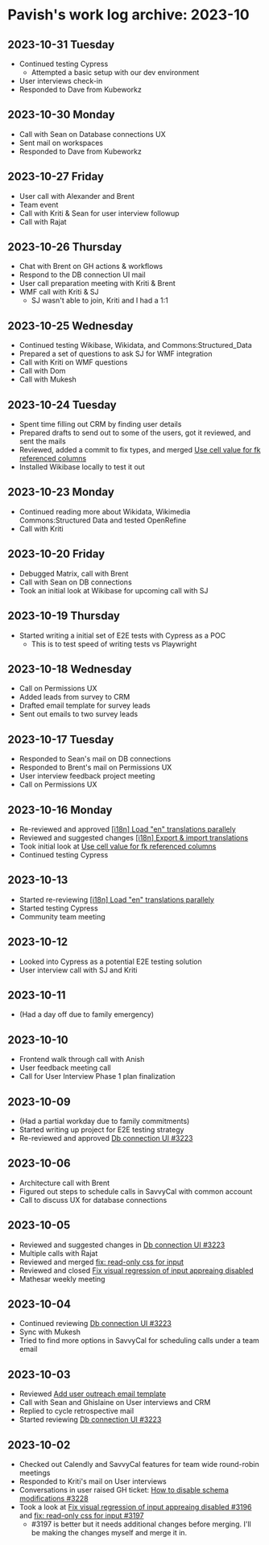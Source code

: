 # Pavish's work log archive: 2023-10

## 2023-10-31 Tuesday
* Continued testing Cypress
  - Attempted a basic setup with our dev environment
* User interviews check-in
* Responded to Dave from Kubeworkz

## 2023-10-30 Monday
* Call with Sean on Database connections UX
* Sent mail on workspaces
* Responded to Dave from Kubeworkz

## 2023-10-27 Friday
* User call with Alexander and Brent
* Team event
* Call with Kriti & Sean for user interview followup
* Call with Rajat

## 2023-10-26 Thursday
* Chat with Brent on GH actions & workflows
* Respond to the DB connection UI mail
* User call preparation meeting with Kriti & Brent
* WMF call with Kriti & SJ
  - SJ wasn't able to join, Kriti and I had a 1:1

## 2023-10-25 Wednesday
* Continued testing Wikibase, Wikidata, and Commons:Structured_Data
* Prepared a set of questions to ask SJ for WMF integration
* Call with Kriti on WMF questions
* Call with Dom
* Call with Mukesh

## 2023-10-24 Tuesday
* Spent time filling out CRM by finding user details
* Prepared drafts to send out to some of the users, got it reviewed, and sent the mails
* Reviewed, added a commit to fix types, and merged [Use cell value for fk referenced columns](https://github.com/centerofci/mathesar/pull/3239)
* Installed Wikibase locally to test it out

## 2023-10-23 Monday
* Continued reading more about Wikidata, Wikimedia Commons:Structured Data and tested OpenRefine
* Call with Kriti

## 2023-10-20 Friday
* Debugged Matrix, call with Brent
* Call with Sean on DB connections
* Took an initial look at Wikibase for upcoming call with SJ

## 2023-10-19 Thursday
* Started writing a initial set of E2E tests with Cypress as a POC
  - This is to test speed of writing tests vs Playwright

## 2023-10-18 Wednesday
* Call on Permissions UX
* Added leads from survey to CRM
* Drafted email template for survey leads
* Sent out emails to two survey leads

## 2023-10-17 Tuesday
* Responded to Sean's mail on DB connections
* Responded to Brent's mail on Permissions UX
* User interview feedback project meeting
* Call on Permissions UX

## 2023-10-16 Monday
* Re-reviewed and approved [[i18n] Load "en" translations parallely](https://github.com/centerofci/mathesar/pull/3102)
* Reviewed and suggested changes [[i18n] Export & import translations](https://github.com/centerofci/mathesar/pull/3123)
* Took initial look at [Use cell value for fk referenced columns](https://github.com/centerofci/mathesar/pull/3239)
* Continued testing Cypress

## 2023-10-13
* Started re-reviewing [[i18n] Load "en" translations parallely](https://github.com/centerofci/mathesar/pull/3102)
* Started testing Cypress
* Community team meeting

## 2023-10-12
* Looked into Cypress as a potential E2E testing solution
* User interview call with SJ and Kriti

## 2023-10-11
* (Had a day off due to family emergency)

## 2023-10-10
* Frontend walk through call with Anish
* User feedback meeting call
* Call for User Interview Phase 1 plan finalization

## 2023-10-09
* (Had a partial workday due to family commitments)
* Started writing up project for E2E testing strategy
* Re-reviewed and approved [Db connection UI #3223](https://github.com/centerofci/mathesar/pull/3223)

## 2023-10-06
* Architecture call with Brent
* Figured out steps to schedule calls in SavvyCal with common account
* Call to discuss UX for database connections

## 2023-10-05
* Reviewed and suggested changes in [Db connection UI #3223](https://github.com/centerofci/mathesar/pull/3223)
* Multiple calls with Rajat
* Reviewed and merged [fix: read-only css for input](https://github.com/centerofci/mathesar/pull/3197)
* Reviewed and closed [Fix visual regression of input appreaing disabled](https://github.com/centerofci/mathesar/pull/3196)
* Mathesar weekly meeting

## 2023-10-04
* Continued reviewing [Db connection UI #3223](https://github.com/centerofci/mathesar/pull/3223)
* Sync with Mukesh
* Tried to find more options in SavvyCal for scheduling calls under a team email

## 2023-10-03
* Reviewed [Add user outreach email template](https://github.com/centerofci/mathesar_internal_crm/pull/1)
* Call with Sean and Ghislaine on User interviews and CRM
* Replied to cycle retrospective mail
* Started reviewing [Db connection UI #3223](https://github.com/centerofci/mathesar/pull/3223)

## 2023-10-02
* Checked out Calendly and SavvyCal features for team wide round-robin meetings
* Responded to Kriti's mail on User interviews
* Conversations in user raised GH ticket: [How to disable schema modifications #3228](https://github.com/mathesar-foundation/mathesar/issues/3228)
* Took a look at [Fix visual regression of input appreaing disabled #3196](https://github.com/centerofci/mathesar/pull/3196) and [fix: read-only css for input #3197](https://github.com/centerofci/mathesar/pull/3197)
  - #3197 is better but it needs additional changes before merging. I'll be making the changes myself and merge it in.
